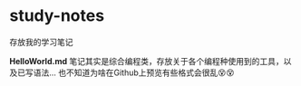 # study-notes
存放我的学习笔记



**HelloWorld.md** 笔记其实是综合编程类，存放关于各个编程种使用到的工具，以及已写语法...
也不知道为啥在Github上预览有些格式会很乱😵😵
